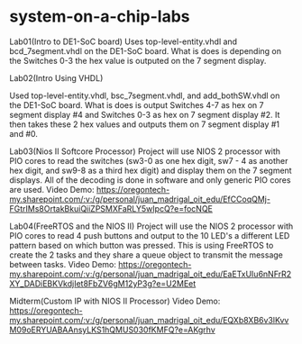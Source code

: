 # system-on-a-chip-labs

Lab01(Intro to DE1-SoC board) 
  Uses top-level-entity.vhdl and bcd_7segment.vhdl on the DE1-SoC board. What is does is depending on the Switches 0-3 the hex value is outputed on the 7 segment display.

Lab02(Intro Using VHDL) 
 
Used top-level-entity.vhdl, bsc_7segment.vhdl, and add_bothSW.vhdl on the DE1-SoC board. What is does is output Switches 4-7 as hex on 7 segment display #4 and Switches 0-3 as hex on 7 segment display #2. It then takes these 2 hex values and outputs them on 7 segment display #1 and #0. 

Lab03(Nios II Softcore Processor) 
  Project will use NIOS 2 processor with PIO cores to read the switches (sw3-0 as one hex digit, sw7 - 4 as another hex digit, and sw9-8 as a third hex digit) and display them on the 7 segment displays. All of the decoding is done in software and only generic PIO cores are used.
Video Demo: https://oregontech-my.sharepoint.com/:v:/g/personal/juan_madrigal_oit_edu/EfCCoqQMj-FGtrIMs8OrtakBkuiQiiZPSMXFaRLY5wIpcQ?e=focNQE

Lab04(FreeRTOS and the NIOS II) 
  Project will use the NIOS 2 processor with PIO cores to read  4 push buttons and output to the 10 LED's a different LED pattern based on which button was pressed. This is using FreeRTOS to create the 2 tasks and they share a queue object to transmit the message between tasks.
Video Demo: https://oregontech-my.sharepoint.com/:v:/g/personal/juan_madrigal_oit_edu/EaETxUIu6nNFrR2XY_DADiEBKVkdjIet8FbZV6gM12yP3g?e=U2MEet

Midterm(Custom IP with NIOS II Processor)
Video Demo: https://oregontech-my.sharepoint.com/:v:/g/personal/juan_madrigal_oit_edu/EQXb8XB6v3lKvvM09oERYUABAAnsyLKS1hQMUS030fKMFQ?e=AKgrhv
